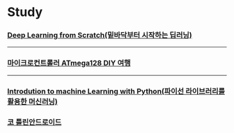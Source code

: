 # Study


### [Deep Learning from Scratch(밑바닥부터 시작하는 딥러닝)](https://github.com/BOSOEK/Study/tree/main/Book/Deep_Learning_from_Scratch)    

***
### [마이크로컨트롤러 ATmega128 DIY 여행](https://github.com/BOSOEK/Study/tree/main/Book/ATmega128_DIY_travel)
***
### [Introdution to machine Learning with Python(파이선 라이브러리를 활용한 머신러닝)](https://github.com/BOSOEK/Study/tree/main/Book/Introduction_to_Machine_learnin_with_python)
### [코 틀린안드로이드]()
